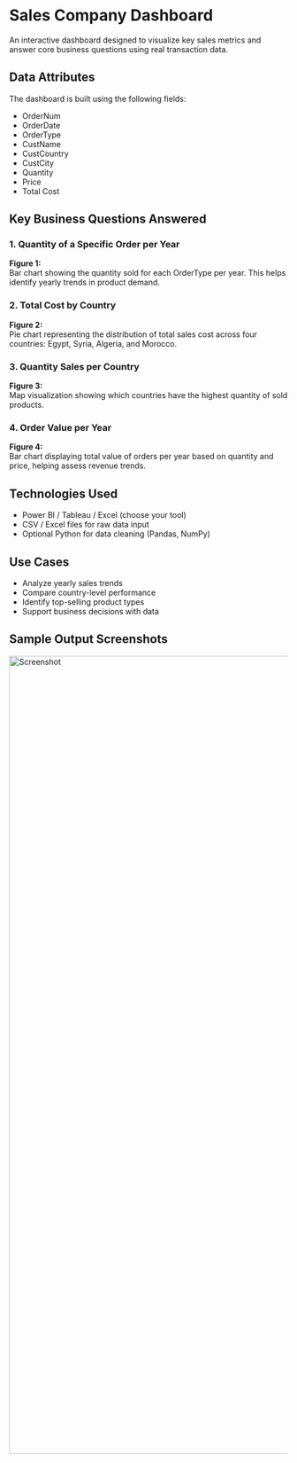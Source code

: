 # Sales Company Dashboard

An interactive dashboard designed to visualize key sales metrics and answer core business questions using real transaction data.

## Data Attributes

The dashboard is built using the following fields:

- OrderNum  
- OrderDate  
- OrderType  
- CustName  
- CustCountry  
- CustCity  
- Quantity  
- Price  
- Total Cost

## Key Business Questions Answered

### 1. Quantity of a Specific Order per Year  
**Figure 1:**  
Bar chart showing the quantity sold for each OrderType per year. This helps identify yearly trends in product demand.

### 2. Total Cost by Country  
**Figure 2:**  
Pie chart representing the distribution of total sales cost across four countries: Egypt, Syria, Algeria, and Morocco.

### 3. Quantity Sales per Country  
**Figure 3:**  
Map visualization showing which countries have the highest quantity of sold products.

### 4. Order Value per Year  
**Figure 4:**  
Bar chart displaying total value of orders per year based on quantity and price, helping assess revenue trends.

## Technologies Used

- Power BI / Tableau / Excel (choose your tool)
- CSV / Excel files for raw data input
- Optional Python for data cleaning (Pandas, NumPy)

## Use Cases

- Analyze yearly sales trends  
- Compare country-level performance  
- Identify top-selling product types  
- Support business decisions with data

## Sample Output Screenshots

<img width="1440" alt="Screenshot" src="https://github.com/user-attachments/assets/737a1249-48ce-453e-bfa8-ec83e242ca70" />

